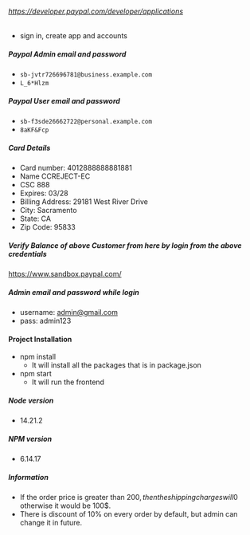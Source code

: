 ###### https://developer.paypal.com/developer/applications

- sign in, create app and accounts

##### Paypal Admin email and password

- `sb-jvtr726696781@business.example.com`
- `L_6*Hlzm`

##### Paypal User email and password

- `sb-f3sde26662722@personal.example.com`
- `8aKF&Fcp`

##### Card Details

- Card number: 4012888888881881
- Name CCREJECT-EC
- CSC 888
- Expires: 03/28
- Billing Address: 29181 West River Drive
- City: Sacramento
- State: CA
- Zip Code: 95833

##### Verify Balance of above Customer from here by login from the above credentials

https://www.sandbox.paypal.com/

##### Admin email and password while login

- username: admin@gmail.com
- pass: admin123

#### Project Installation

- npm install
  - It will install all the packages that is in package.json
- npm start
  - It will run the frontend

##### Node version

- 14.21.2

##### NPM version

- 6.14.17

##### Information

- If the order price is greater than 200$, then the shipping charges will 0$ otherwise it would be 100\$.
- There is discount of 10% on every order by default, but admin can change it in future.
